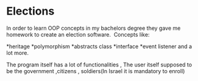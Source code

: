 # Elections

In order to learn OOP concepts in my bachelors degree they gave me homework to create an election software.  Concepts like:

*heritage
*polymorphism
*abstracts class
*interface
*event listener
and a lot more.

 The program itself has a lot of functionalities , The user itself supposed to be the government ,citizens , soldiers(In Israel it is mandatory to enroll)
